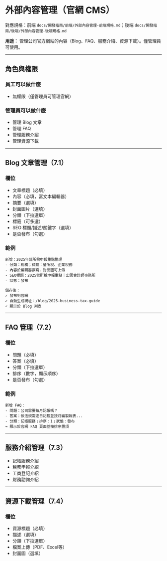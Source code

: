 # 外部內容管理（官網 CMS）

對應規格：前端 `docs/開發指南/前端/外部內容管理-前端規格.md`；後端 `docs/開發指南/後端/外部內容管理-後端規格.md`

**用途：** 管理公司官方網站的內容（Blog、FAQ、服務介紹、資源下載）。僅管理員可使用。

---

## 角色與權限

### 員工可以做什麼
- 無權限（僅管理員可管理官網）

### 管理員可以做什麼
- 管理 Blog 文章
- 管理 FAQ
- 管理服務介紹
- 管理資源下載

---

## Blog 文章管理（7.1）

### 欄位
- 文章標題（必填）
- 內容（必填，富文本編輯器）
- 摘要（選填）
- 封面圖片（選填）
- 分類（下拉選單）
- 標籤（可多選）
- SEO 標題/描述/關鍵字（選填）
- 是否發布（勾選）

### 範例
```
新增：2025年營所稅申報重點整理
- 分類：稅務；標籤：營所稅、企業稅務
- 內容於編輯器撰寫，封面圖可上傳
- SEO標題：2025營所稅申報重點｜宏國會計師事務所
- 狀態：發布

儲存後：
✓ 發布到官網
✓ 自動生成網址：/blog/2025-business-tax-guide
✓ 顯示於 Blog 列表
```

---

## FAQ 管理（7.2）

### 欄位
- 問題（必填）
- 答案（必填）
- 分類（下拉選單）
- 排序（數字，顯示順序）
- 是否發布（勾選）

### 範例
```
新增 FAQ：
- 問題：公司需要每月記帳嗎？
- 答案：依法規需逐日記載並按月編製報表...
- 分類：記帳服務；排序：1；狀態：發布
→ 顯示於官網 FAQ 頁面並按排序置頂
```

---

## 服務介紹管理（7.3）
- 記帳服務介紹
- 稅務申報介紹
- 工商登記介紹
- 財務諮詢介紹

---

## 資源下載管理（7.4）

### 欄位
- 資源標題（必填）
- 描述（選填）
- 分類（下拉選單）
- 檔案上傳（PDF、Excel等）
- 封面圖（選填）

